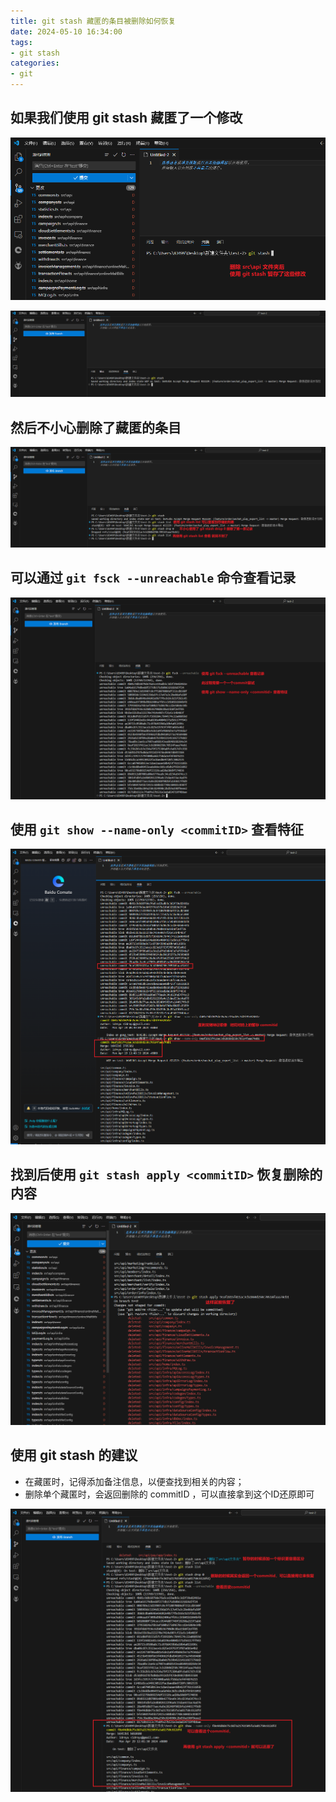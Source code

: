 ```yaml
---
title: git stash 藏匿的条目被删除如何恢复
date: 2024-05-10 16:34:00
tags:
- git stash
categories: 
- git
---
```


## 如果我们使用 git stash 藏匿了一个修改

![藏匿未提交的修改](/Dom/imgs/2024-05-10/藏匿未提交的修改.png)

<!-- more -->

![藏匿未提交的修改-0](/Dom/imgs/2024-05-10/藏匿未提交的修改-0.png)

## 然后不小心删除了藏匿的条目

![删除藏匿条目](/Dom/imgs/2024-05-10/删除藏匿条目.png)

## 可以通过 `git fsck --unreachable` 命令查看记录

![查找被删除的藏匿commit_id](/Dom/imgs/2024-05-10/查找被删除的藏匿commit_id.png)

## 使用 `git show --name-only <commitID>` 查看特征

![查找被删除的藏匿commit_id-并查看特征是否与目标一致](/Dom/imgs/2024-05-10/查找被删除的藏匿commit_id-并查看特征是否与目标一致.png)

## 找到后使用 `git stash apply <commitID>` 恢复删除的内容

![恢复删除的藏匿](/Dom/imgs/2024-05-10/恢复删除的藏匿.png)

## 使用 git stash 的建议

- 在藏匿时，记得添加备注信息，以便查找到相关的内容；
- 删除单个藏匿时，会返回删除的 commitID ，可以直接拿到这个ID还原即可

![藏匿的建议](/Dom/imgs/2024-05-10/藏匿的建议.png)
